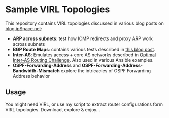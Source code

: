 # Sample VIRL Topologies

This repository contains VIRL topologies discussed in various blog posts
on [blog.ipSpace.net](http://blog.ipspace.net/):

* **ARP across subnets**: test how ICMP redirects and proxy ARP work across subnets
* **BGP Route Maps**: contains various tests described in [this blog post](http://blog.ipspace.net/2016/05/bgp-route-maps-and-continue-feature.html).
* **Inter-AS**: Emulates access + core AS networks described in [Optimal Inter-AS Routing Challenge](http://blog.ipspace.net/2016/11/optimal-inter-as-routing-challenge.html). Also used in various Ansible examples.
* **OSPF-Forwarding-Address** and **OSPF-Forwarding-Address-Bandwidth-Mismatch** explore the intricacies of OSPF Forwarding Address behavior

## Usage

You might need VIRL, or use my script to extract router configurations form VIRL topologies. Download, explore & enjoy...